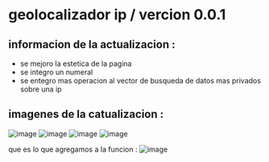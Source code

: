 # geolocalizador ip / vercion 0.0.1

## informacion de la actualizacion :
- se mejoro la estetica de la pagina
- se integro un numeral 
- se entegro mas operacion al vector de busqueda de datos mas privados sobre una ip

## imagenes de la catualizacion :
![image](https://github.com/AvastrOficial/Geolocalizador-Bsz/assets/91764815/fc7c0e58-52a6-40f5-92a2-dea8f9654a87)
![image](https://github.com/AvastrOficial/Geolocalizador-Bsz/assets/91764815/6c1162fe-9b05-477b-bfe5-2043cbb7336b)
![image](https://github.com/AvastrOficial/Geolocalizador-Bsz/assets/91764815/4411cbc9-3c41-4aa4-82d8-50e5907fef72)
![image](https://github.com/AvastrOficial/Geolocalizador-Bsz/assets/91764815/a5254072-4772-4160-a16e-2476b905ff99)

que es lo que agregamos a la funcion :
![image](https://github.com/AvastrOficial/Geolocalizador-Bsz/assets/91764815/39befe5c-b984-4918-8f00-764f8eb6823c)
